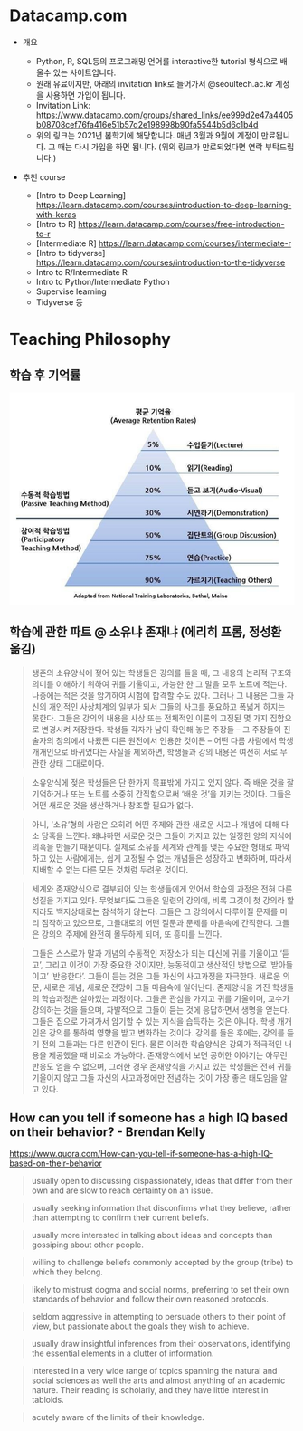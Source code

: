 # Datacamp.com

+ 개요
    + Python, R, SQL등의 프로그래밍 언어를 interactive한 tutorial 형식으로 배울수 있는 사이트입니다.
    + 원래 유료이지만, 아래의 invitation link로 들어가서 @seoultech.ac.kr 계정을 사용하면 가입이 됩니다. 
    + Invitation Link: https://www.datacamp.com/groups/shared_links/ee999d2e47a4405b08708cef76fa416e51b57d2e198998b90fa5544b5d6c1b4d
    + 위의 링크는 2021년 봄학기에 해당합니다. 매년 3월과 9월에 계정이 만료됩니다. 그 때는 다시 가입을 하면 됩니다. (위의 링크가 만료되었다면 연락 부탁드립니다.)

+ 추천 course
    + [Intro to Deep Learning] https://learn.datacamp.com/courses/introduction-to-deep-learning-with-keras
    + [Intro to R] https://learn.datacamp.com/courses/free-introduction-to-r
    + [Intermediate R] https://learn.datacamp.com/courses/intermediate-r
    + [Intro to tidyverse] https://learn.datacamp.com/courses/introduction-to-the-tidyverse
    + Intro to R/Intermediate R
    + Intro to Python/Intermediate Python
    + Supervise learning
    + Tidyverse 등

# Teaching Philosophy

## 학습 후 기억률

![](remember.jpg)

## 학습에 관한 파트 @ 소유냐 존재냐 (에리히 프롬, 정성환 옮김)

> 생존의 소유양식에 젖어 있는 학생들은 강의를 들을 때, 그 내용의 논리적 구조와 의미를 이해하기 위하여 귀를 기울이고, 가능한 한 그 말을 모두 노트에 적는다.  나중에는 적은 것을 암기하여 시험에 합격할 수도 있다.  그러나 그 내용은 그들 자신의 개인적인 사상체계의 일부가 되서 그들의 사고를 풍요하고 폭넓게 하지는 못한다.  그들은 강의의 내용을 사상 또는 전체적인 이론의 고정된 몇 가지 집합으로 변경시켜 저장한다.  학생들 각자가 남이 확인해 놓은 주장들 – 그 주장들이 진술자의 창의에서 나왔든 다른 원전에서 인용한 것이든 – 어떤 다름 사람에서 학생 개개인으로 바뀌었다는 사실을 제외하면, 학생들과 강의 내용은 여전히 서로 무관한 상태 그대로이다.

> 소유양식에 젖은 학생들은 단 한가지 목표밖에 가지고 있지 않다.  즉 배운 것을 잘 기억하거나 또는 노트를 소중히 간직함으로써 ‘배운 것’을 지키는 것이다.  그들은 어떤 새로운 것을 생산하거나 창조할 필요가 없다.

> 아니, ‘소유’형의 사람은 오히려 어떤 주제와 관한 새로운 사고나 개념에 대해 다소 당혹을 느낀다.  왜냐하면 새로운 것은 그들이 가지고 있는 일정한 양의 지식에 의혹을 만들기 때문이다.  실제로 소유를 세계와 관계를 맺는 주요한 형태로 파악하고 있는 사람에게는, 쉽게 고정될 수 없는 개념들은 성장하고 변화하며, 따라서 지배할 수 없는 다른 모든 것처럼 두려운 것이다.

> 세계와 존재양식으로 결부되어 있는 학생들에게 있어서 학습의 과정은 전혀 다른 성질을 가지고 있다.  무엇보다도 그들은 일련의 강의에, 비록 그것이 첫 강의라 할지라도 백지상태로는 참석하기 않는다.  그들은 그 강의에서 다루어질 문제를 미리 짐작하고 있으므로, 그들대로의 어떤 질문과 문제를 마음속에 간직한다.  그들은 강의의 주제에 완전히 몰두하게 되며, 또 흥미를 느낀다.

> 그들은 스스로가 말과 개념의 수동적인 저장소가 되는 대신에 귀를 기울이고 ‘듣고’, 그리고 이것이 가장 중요한 것이지만, 능동적이고 생산적인 방법으로 ‘받아들이고’ ‘반응한다’.  그들이 듣는 것은 그들 자신의 사고과정을 자극한다.  새로운 의문, 새로운 개념, 새로운 전망이 그들 마음속에 일어난다.  존재양식을 가진 학생들의 학습과정은 살아있는 과정이다.  그들은 관심을 가지고 귀를 기울이며, 교수가 강의하는 것을 들으며, 자발적으로 그들이 듣는 것에 응답하면서 생명을 얻는다.  그들은 집으로 가져가서 암기할 수 있는 지식을 습득하는 것은 아니다.  학생 개개인은 강의를 통하여 영향을 받고 변화하는 것이다.  강의를 들은 후에는, 강의를 듣기 전의 그들과는 다른 인간이 된다.  물론 이러한 학습양식은 강의가 적극적인 내용을 제공했을 때 비로소 가능하다.  존재양식에서 보면 공허한 이야기는 아무런 반응도 얻을 수 없으며, 그러한 경우 존재양식을 가지고 있는 학생들은 전혀 귀를 기울이지 않고 그들 자신의 사고과정에만 전념하는 것이 가장 좋은 태도임을 알고 있다.

## How can you tell if someone has a high IQ based on their behavior? - Brendan Kelly

https://www.quora.com/How-can-you-tell-if-someone-has-a-high-IQ-based-on-their-behavior

> usually open to discussing dispassionately, ideas that differ from their own and are slow to reach certainty on an issue.

> usually seeking information that disconfirms what they believe, rather than attempting to confirm their current beliefs.

> usually more interested in talking about ideas and concepts than gossiping about other people.

> willing to challenge beliefs commonly accepted by the group (tribe) to which they belong.

> likely to mistrust dogma and social norms, preferring to set their own standards of behavior and follow their own reasoned protocols.

> seldom aggressive in attempting to persuade others to their point of view, but passionate about the goals they wish to achieve.

> usually draw insightful inferences from their observations, identifying the essential elements in a clutter of information.

> interested in a very wide range of topics spanning the natural and social sciences as well the arts and almost anything of an academic nature. Their reading is scholarly, and they have little interest in tabloids.

> acutely aware of the limits of their knowledge.

